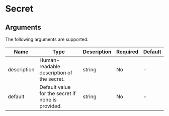 # Secret

## Arguments

The following arguments are supported:

| Name | Type | Description | Required | Default |
|------|------|-------------|----------|---------|
| description | Human-readable description of the secret. | string | No | - |
| default | Default value for the secret if none is provided. | string | No | - |

